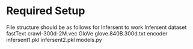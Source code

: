 # Required Setup
File structure should be as follows for Infersent to work
Infersent
    dataset
        fastText
            crawl-300d-2M.vec
        GloVe
            glove.840B.300d.txt
    encoder
        infersent1.pkl
        infersent2.pkl
    models.py
